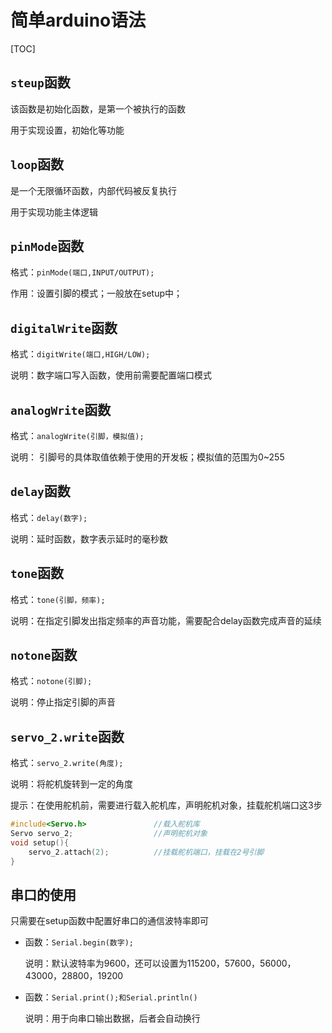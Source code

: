 # 简单arduino语法

[TOC]



## `steup`函数

该函数是初始化函数，是第一个被执行的函数

用于实现设置，初始化等功能

## `loop`函数

是一个无限循环函数，内部代码被反复执行

用于实现功能主体逻辑

## `pinMode`函数

格式：`pinMode(端口,INPUT/OUTPUT);`

作用：设置引脚的模式；一般放在setup中；

## `digitalWrite`函数

格式：`digitWrite(端口,HIGH/LOW);`

说明：数字端口写入函数，使用前需要配置端口模式

## `analogWrite`函数

格式：`analogWrite(引脚，模拟值);`

说明： 引脚号的具体取值依赖于使用的开发板；模拟值的范围为0~255

## `delay`函数

格式：`delay(数字);`

说明：延时函数，数字表示延时的毫秒数

## `tone`函数

格式：`tone(引脚，频率);`

说明：在指定引脚发出指定频率的声音功能，需要配合delay函数完成声音的延续

## `notone`函数

格式：`notone(引脚);`

说明：停止指定引脚的声音

## `servo_2.write`函数

格式：`servo_2.write(角度);`

说明：将舵机旋转到一定的角度

[^舵机]: 位置伺服的驱动器，适用于那些需要角度不断变化并且可以保持的控制系统

提示：在使用舵机前，需要进行载入舵机库，声明舵机对象，挂载舵机端口这3步

```c++
#include<Servo.h>   			//载入舵机库
Servo servo_2;        			//声明舵机对象
void setup(){
    servo_2.attach(2);			//挂载舵机端口，挂载在2号引脚
}
```



## 串口的使用

只需要在setup函数中配置好串口的通信波特率即可

+ 函数：`Serial.begin(数字);`

	说明：默认波特率为9600，还可以设置为115200，57600，56000，43000，28800，19200

+ 函数：`Serial.print();和Serial.println()`

	说明：用于向串口输出数据，后者会自动换行


